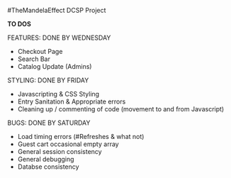 #TheMandelaEffect
DCSP Project

**TO DOS**

FEATURES: DONE BY WEDNESDAY
- Checkout Page
- Search Bar
- Catalog Update (Admins)

STYLING: DONE BY FRIDAY
- Javascripting & CSS Styling
- Entry Sanitation & Appropriate errors
- Cleaning up / commenting of code (movement to and from Javascript)

BUGS: DONE BY SATURDAY
- Load timing errors (#Refreshes & what not)
- Guest cart occasional empty array
- General session consistency
- General debugging 
- Databse consistency